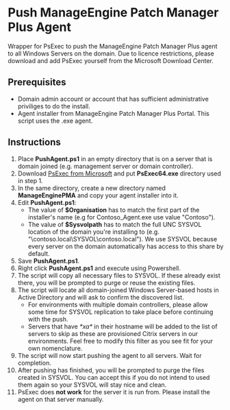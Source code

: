 # Push ManageEngine Patch Manager Plus Agent
Wrapper for PsExec to push the ManageEngine Patch Manager Plus agent to all Windows Servers on the domain. Due to licence restrictions, please download and add PsExec yourself from the Microsoft Download Center.

## Prerequisites
- Domain admin account or account that has sufficient administrative priviliges to do the install.
- Agent installer from ManageEngine Patch Manager Plus Portal. This script uses the .exe agent.

## Instructions
1. Place **PushAgent.ps1** in an empty directory that is on a server that is domain joined (e.g. management server or domain controller).
2. Download [PsExec from Microsoft](https://docs.microsoft.com/en-us/sysinternals/downloads/psexec) and put **PsExec64.exe** directory used in step 1.
3. In the same directory, create a new directory named **ManageEnginePMA** and copy your agent installer into it.
4. Edit **PushAgent.ps1**:
   -  The value of **$Organisation** has to match the first part of the installer's name (e.g for Contoso_Agent.exe use value "Contoso").
   -  The value of **$Sysvolpath** has to match the full UNC SYSVOL location of the domain you're installing to (e.g. "\\contoso.local\SYSVOL\contoso.local"). We use SYSVOL because every server on the domain automatically has access to this share by default.
5. Save **PushAgent.ps1**.
6. Right click **PushAgent.ps1** and execute using Powershell.
7. The script will copy all necessary files to SYSVOL. If these already exist there, you will be prompted to purge or reuse the existing files.
8. The script will locate all domain-joined Windows Server-based hosts in Active Directory and will ask to confirm the discovered list.
   - For environments with multiple domain controllers, please allow some time for SYSVOL replication to take place before continuing with the push.
   - Servers that have _\*xa*_ in their hostname will be added to the list of servers to skip as these are provisioned Citrix servers in our environments. Feel free to modify this filter as you see fit for your own nomenclature.
9. The script will now start pushing the agent to all servers. Wait for completion.
10. After pushing has finished, you will be prompted to purge the files created in SYSVOL. You can accept this if you do not intend to used them again so your SYSVOL will stay nice and clean.
11. PsExec does **not work** for the server it is run from. Please install the agent on that server manually.